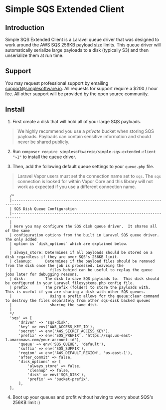 # Simple SQS Extended Client

## Introduction

Simple SQS Extended Client is a Laravel queue driver that was designed to work around the AWS SQS 256KB payload size limits.  This queue driver will automatically serialize large payloads to a disk (typically S3) and then unserialize them at run time. 

## Support

You may request professional support by emailing support@simplesoftware.io.  All requests for support require a $200 / hour fee.  All other support will be provided by the open source community.

## Install

1. First create a disk that will hold all of your large SQS payloads.

> We highly recommend you use a _private_ bucket when storing SQS payloads.  Payloads can contain sensitive information and should never be shared publicly.

2. Run `composer require simplesoftwareio/simple-sqs-extended-client "~1"` to install the queue driver. 

3. Then, add the following default queue settings to your `queue.php` file.

> Laravel Vapor users must set the connection name set to `sqs`.  The `sqs` connection is looked for within Vapor Core and this library will not work as expected if you use a different connection name.

```
  /*
  |--------------------------------------------------------------------------
  | SQS Disk Queue Configuration
  |--------------------------------------------------------------------------
  |
  | Here you may configure the SQS disk queue driver.  It shares all of the same
  | configuration options from the built in Laravel SQS queue driver.  The only added
  | option is `disk_options` which are explained below.
  |
  | always_store: Determines if all payloads should be stored on a disk regardless if they are over SQS's 256KB limit.
  | cleanup:      Determines if the payload files should be removed from the disk once the job is processed. Leaveing the
  |                 files behind can be useful to replay the queue jobs later for debugging reasons.
  | disk:         The disk to save SQS payloads to.  This disk should be configured in your Laravel filesystems.php config file.
  | prefix        The prefix (folder) to store the payloads with.  This is useful if you are sharing a disk with other SQS queues.
  |                 Using a prefix allows for the queue:clear command to destroy the files separately from other sqs-disk backed queues
  |                 sharing the same disk.
  |
  */
  'sqs' => [
      'driver' => 'sqs-disk',
      'key' => env('AWS_ACCESS_KEY_ID'),
      'secret' => env('AWS_SECRET_ACCESS_KEY'),
      'prefix' => env('SQS_PREFIX', 'https://sqs.us-east-1.amazonaws.com/your-account-id'),
      'queue' => env('SQS_QUEUE', 'default'),
      'suffix' => env('SQS_SUFFIX'),
      'region' => env('AWS_DEFAULT_REGION', 'us-east-1'),
      'after_commit' => false,
      'disk_options' => [
          'always_store' => false,
          'cleanup' => false,
          'disk' => env('SQS_DISK'),
          'prefix' => 'bucket-prefix',
      ],
  ],
```

4. Boot up your queues and profit without having to worry about SQS's 256KB limit :)
